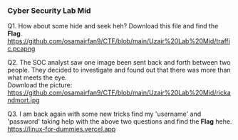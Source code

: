 ###                             Cyber Security Lab Mid


Q1. How about some hide and seek heh? Download this file and find the **Flag**.     
https://github.com/osamairfan9/CTF/blob/main/Uzair%20Lab%20Mid/traffic.pcapng

Q2. The SOC analyst saw one image been sent back and forth between two people. They decided to investigate and found out that there was more than what meets the eye.     
Download the picture: https://github.com/osamairfan9/CTF/blob/main/Uzair%20Lab%20Mid/rickandmort.jpg

Q3. I am back again with some new tricks find my 'username' and 'password' taking help with the above two questions and find the **Flag** hehe.    
https://linux-for-dummies.vercel.app
